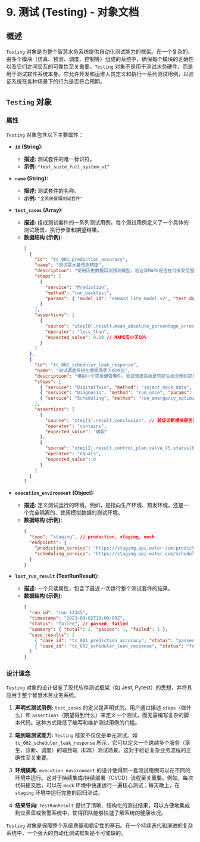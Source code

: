 # 9. 测试 (Testing) - 对象文档

## 概述

`Testing` 对象是为整个智慧水务系统提供自动化测试能力的框架。在一个复杂的、由多个模块（仿真、预测、调度、控制等）组成的系统中，确保每个模块的正确性以及它们之间交互的可靠性至关重要。`Testing` 对象不是用于测试水务硬件，而是用于测试软件系统本身。它允许开发和运维人员定义和执行一系列测试用例，以验证系统在各种场景下的行为是否符合预期。

## `Testing` 对象

### 属性

`Testing` 对象包含以下主要属性：

*   **`id` (String):**
    *   **描述:** 测试套件的唯一标识符。
    *   **示例:** `"test_suite_full_system_v1"`

*   **`name` (String):**
    *   **描述:** 测试套件的名称。
    *   **示例:** `"全系统冒烟测试套件"`

*   **`test_cases` (Array<TestCase>):**
    *   **描述:** 组成测试套件的一系列测试用例。每个测试用例定义了一个具体的测试场景、执行步骤和期望结果。
    *   **数据结构 (示例):**
        ```json
        [
          {
            "id": "tc_001_prediction_accuracy",
            "name": "测试需水量预测精度",
            "description": "使用历史数据回测预测模型，验证其MAPE是否在可接受范围内。",
            "steps": [
              {
                "service": "Prediction",
                "method": "run_backtest",
                "params": { "model_id": "demand_lstm_model_v2", "test_data_range": ["2023-07-01", "2023-07-31"] }
              }
            ],
            "assertions": [
              {
                "source": "step[0].result.mean_absolute_percentage_error",
                "operator": "less_than",
                "expected_value": 0.10 // MAPE应小于10%
              }
            ]
          },
          {
            "id": "tc_002_scheduler_leak_response",
            "name": "测试调度系统在爆管场景下的响应",
            "description": "模拟一个突发爆管事件，验证调度系统是否能生成合理的应急调度计划。",
            "steps": [
              { "service": "DigitalTwin", "method": "inject_mock_data", "params": { ... } }, // 模拟爆管数据
              { "service": "Diagnosis", "method": "run_once", "params": {} },
              { "service": "Scheduling", "method": "run_emergency_optimization", "params": { "trigger_event": "step[1].result" } }
            ],
            "assertions": [
              {
                "source": "step[1].result.conclusion", // 验证诊断模块是否正确识别爆管
                "operator": "contains",
                "expected_value": "爆裂"
              },
              {
                "source": "step[2].result.control_plan.valve_V5.status[0]", // 验证调度是否关闭了爆管点附近阀门
                "operator": "equals",
                "expected_value": 0
              }
            ]
          }
        ]
        ```

*   **`execution_environment` (Object):**
    *   **描述:** 定义测试运行的环境。例如，是指向生产环境、预发环境，还是一个完全隔离的、使用模拟数据的测试环境。
    *   **数据结构 (示例):**
        ```json
        {
          "type": "staging", // production, staging, mock
          "endpoints": {
            "prediction_service": "https://staging.api.water.com/prediction",
            "scheduling_service": "https://staging.api.water.com/scheduling"
          }
        }
        ```

*   **`last_run_result` (TestRunResult):**
    *   **描述:** 一个只读属性，包含了最近一次运行整个测试套件的结果。
    *   **数据结构 (示例):**
        ```json
        {
          "run_id": "run_12345",
          "timestamp": "2023-09-02T10:00:00Z",
          "status": "failed", // passed, failed
          "summary": { "total": 2, "passed": 1, "failed": 1 },
          "case_results": [
            { "case_id": "tc_001_prediction_accuracy", "status": "passed", "duration_ms": 12000 },
            { "case_id": "tc_002_scheduler_leak_response", "status": "failed", "duration_ms": 5000, "failure_reason": "Assertion failed: step[2].result.control_plan.valve_V5.status[0] expected 0 but got 1." }
          ]
        }
        ```

### 设计理念

`Testing` 对象的设计借鉴了现代软件测试框架（如 Jest, Pytest）的思想，并将其应用于整个智慧水务业务系统。

1.  **声明式测试用例:** `test_cases` 的定义是声明式的。用户通过描述 `steps`（做什么）和 `assertions`（期望得到什么）来定义一个测试，而无需编写复杂的脚本代码。这种方式降低了编写和维护测试用例的门槛。

2.  **端到端测试能力:** `Testing` 框架不仅仅是单元测试。如 `tc_002_scheduler_leak_response` 所示，它可以定义一个跨越多个服务（孪生、诊断、调度）的端到端（E2E）测试场景。这对于验证复杂业务流程的正确性至关重要。

3.  **环境隔离:** `execution_environment` 的设计使得同一套测试用例可以在不同的环境中运行。这对于持续集成/持续部署（CI/CD）流程至关重要。例如，每次代码提交后，可以在 `mock` 环境中快速运行一遍核心测试；每天晚上，在 `staging` 环境中运行完整的回归测试。

4.  **结果导向:** `TestRunResult` 提供了清晰、结构化的测试结果，可以方便地集成到仪表盘或告警系统中，使得团队能够快速了解系统的健康状况。

`Testing` 对象是保障整个系统质量和稳定性的基石。在一个持续迭代和演进的复杂系统中，一个强大的自动化测试框架是不可或缺的。
